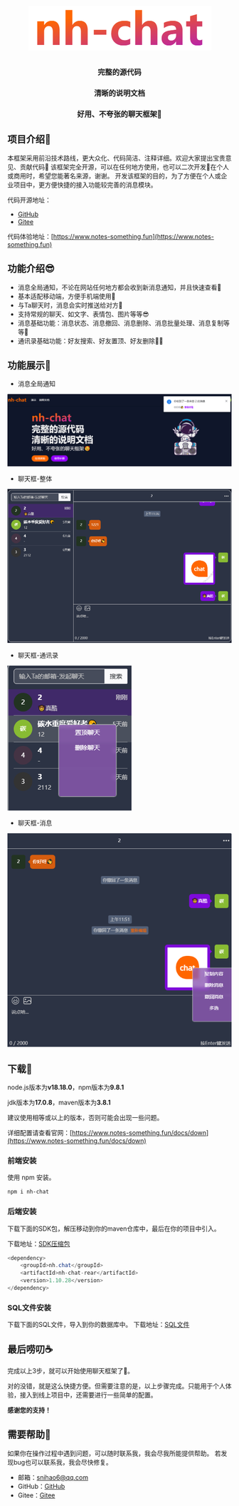 # <p align="center">![nh-chat](./src/assets/images/md-name.png)</p>
<h3 align="center">完整的源代码</h3>
<h3 align="center">清晰的说明文档</h3>
<h3 align="center">好用、不夸张的聊天框架🥰</h3>

## 项目介绍👋

本框架采用前沿技术路线，更大众化、代码简洁、注释详细。欢迎大家提出宝贵意见、贡献代码🤝
该框架完全开源，可以在任何地方使用，也可以二次开发🤩在个人或商用时，希望您能著名来源，谢谢。
开发该框架的目的，为了方便在个人或企业项目中，更方便快捷的接入功能较完善的消息模块。

代码开源地址：
- [GitHub](https://github.com/sniHao/nh-chat)
- [Gitee](https://gitee.com/snihao/nh-chat)

代码体验地址：[https://www.notes-something.fun](https://www.notes-something.fun)

## 功能介绍😎
- 消息全局通知，不论在网站任何地方都会收到新消息通知，并且快速查看🚀
- 基本适配移动端，方便手机端使用📱
- 与Ta聊天时，消息会实时推送给对方👋
- 支持常规的聊天、如文字、表情包、图片等等😎
- 消息基础功能：消息状态、消息撤回、消息删除、消息批量处理、消息复制等等🤠
- 通讯录基础功能：好友搜索、好友置顶、好友删除👨‍🚀

## 功能展示🚀
- 消息全局通知

![nh-chat](./src/assets/images/chat-inform.png)

- 聊天框-整体

![nh-chat](./src/assets/images/message-main.png)

- 聊天框-通讯录

![nh-chat](./src/assets/images/message-left.png)

- 聊天框-消息

![nh-chat](./src/assets/images/message-right.png)

## 下载🤖
node.js版本为**v18.18.0**，npm版本为**9.8.1**

jdk版本为**17.0.8**，maven版本为**3.8.1**

建议使用相等或以上的版本，否则可能会出现一些问题。


详细配置请查看官网：[https://www.notes-something.fun/docs/down](https://www.notes-something.fun/docs/down)

### 前端安装

使用 npm 安装。

```bash
npm i nh-chat
```
### 后端安装

下载下面的SDK包，解压移动到你的maven仓库中，最后在你的项目中引入。

下载地址：[SDK压缩包](https://www.notes-something.fun/im/sdk/nh.zip)
```java
<dependency>
    <groupId>nh.chat</groupId>
    <artifactId>nh-chat-rear</artifactId>
    <version>1.10.28</version>
</dependency>
```
### SQL文件安装
下载下面的SQL文件，导入到你的数据库中。
下载地址：[SQL文件](https://www.notes-something.fun/im/sql/nh-chat.sql)

## 最后唠叨☕
完成以上3步，就可以开始使用聊天框架了🎉。

对的没错，就是这么快捷方便。但需要注意的是，以上步骤完成。只能用于个人体验，接入到线上项目中，还需要进行一些简单的配置。

**感谢您的支持！**

## 需要帮助🤔
如果你在操作过程中遇到问题，可以随时联系我，我会尽我所能提供帮助。
若发现bug也可以联系我，我会尽快修复。
- 邮箱：<snihao6@qq.com>
- GitHub：[GitHub](https://github.com/sniHao/nh-chat/issues)
- Gitee：[Gitee](https://gitee.com/snihao/nh-chat/issues)